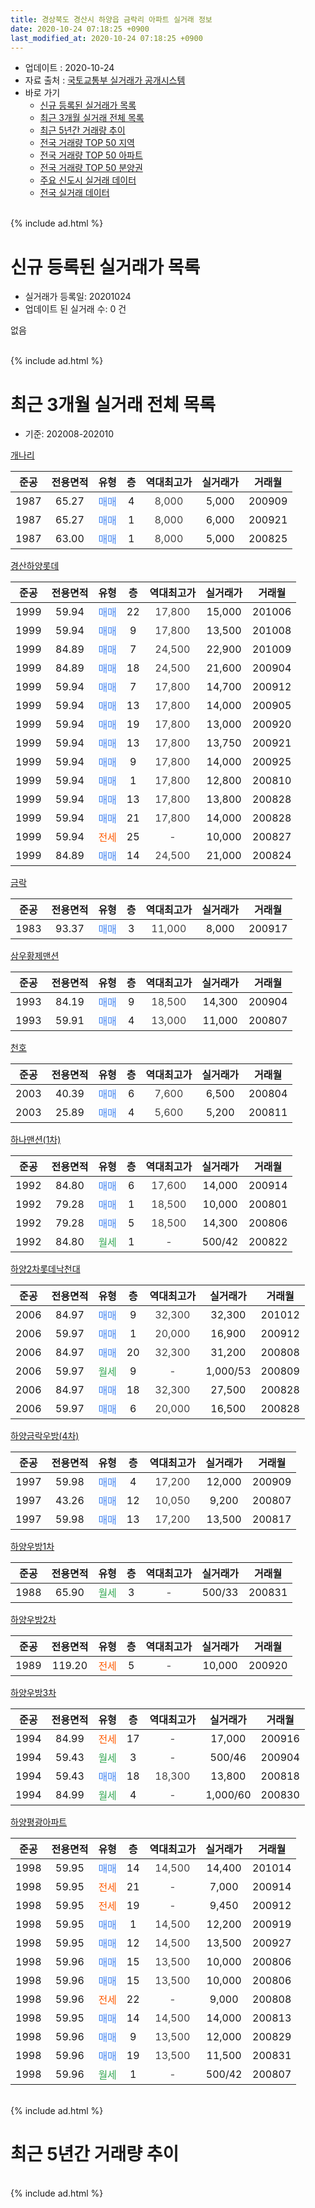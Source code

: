 ```yaml
---
title: 경상북도 경산시 하양읍 금락리 아파트 실거래 정보
date: 2020-10-24 07:18:25 +0900
last_modified_at: 2020-10-24 07:18:25 +0900
---
```


* 업데이트 : 2020-10-24
* 자료 출처 : [국토교통부 실거래가 공개시스템](http://rt.molit.go.kr)
* 바로 가기
    * [신규 등록된 실거래가 목록](#신규-등록된-실거래가-목록)
    * [최근 3개월 실거래 전체 목록](#최근-3개월-실거래-전체-목록)
    * [최근 5년간 거래량 추이](#최근-5년간-거래량-추이)
    * [전국 거래량 TOP 50 지역](https://inasie.github.io/apt-trade-info/최근-3개월-전국에서-가장-거래가-많이-발생한-지역)
    * [전국 거래량 TOP 50 아파트](https://inasie.github.io/apt-trade-info/최근-3개월-전국에서-가장-거래가-많이-발생한-아파트)
    * [전국 거래량 TOP 50 분양권](https://inasie.github.io/apt-trade-info/최근-3개월-전국에서-가장-거래가-많이-발생한-분양권)
    * [주요 신도시 실거래 데이터](https://inasie.github.io/apt-trade-info/주요-신도시)
    * [전국 실거래 데이터](https://inasie.github.io/apt-trade-info/전국)
<br>
{% include ad.html %}
<br>

# 신규 등록된 실거래가 목록
* 실거래가 등록일: 20201024
* 업데이트 된 실거래 수: 0 건

없음

<br>
{% include ad.html %}
<br>

# 최근 3개월 실거래 전체 목록
* 기준: 202008-202010


[개나리](https://search.naver.com/search.naver?query=%EA%B2%BD%EC%83%81%EB%B6%81%EB%8F%84+%EA%B2%BD%EC%82%B0%EC%8B%9C+%ED%95%98%EC%96%91%EC%9D%8D+%EA%B8%88%EB%9D%BD%EB%A6%AC+%EA%B0%9C%EB%82%98%EB%A6%AC)

|준공|전용면적|유형|층|역대최고가|실거래가|거래월|
|:---:|:---:|:---:|:---:|:---:|:---:|:---:|
|1987|65.27|<span style="color:#4285f3">매매</span>|4|<span style="color:#444444">8,000</span>|5,000|200909|
|1987|65.27|<span style="color:#4285f3">매매</span>|1|<span style="color:#444444">8,000</span>|6,000|200921|
|1987|63.00|<span style="color:#4285f3">매매</span>|1|<span style="color:#444444">8,000</span>|5,000|200825|

[경산하양롯데](https://search.naver.com/search.naver?query=%EA%B2%BD%EC%83%81%EB%B6%81%EB%8F%84+%EA%B2%BD%EC%82%B0%EC%8B%9C+%ED%95%98%EC%96%91%EC%9D%8D+%EA%B8%88%EB%9D%BD%EB%A6%AC+%EA%B2%BD%EC%82%B0%ED%95%98%EC%96%91%EB%A1%AF%EB%8D%B0)

|준공|전용면적|유형|층|역대최고가|실거래가|거래월|
|:---:|:---:|:---:|:---:|:---:|:---:|:---:|
|1999|59.94|<span style="color:#4285f3">매매</span>|22|<span style="color:#444444">17,800</span>|15,000|201006|
|1999|59.94|<span style="color:#4285f3">매매</span>|9|<span style="color:#444444">17,800</span>|13,500|201008|
|1999|84.89|<span style="color:#4285f3">매매</span>|7|<span style="color:#444444">24,500</span>|22,900|201009|
|1999|84.89|<span style="color:#4285f3">매매</span>|18|<span style="color:#444444">24,500</span>|21,600|200904|
|1999|59.94|<span style="color:#4285f3">매매</span>|7|<span style="color:#444444">17,800</span>|14,700|200912|
|1999|59.94|<span style="color:#4285f3">매매</span>|13|<span style="color:#444444">17,800</span>|14,000|200905|
|1999|59.94|<span style="color:#4285f3">매매</span>|19|<span style="color:#444444">17,800</span>|13,000|200920|
|1999|59.94|<span style="color:#4285f3">매매</span>|13|<span style="color:#444444">17,800</span>|13,750|200921|
|1999|59.94|<span style="color:#4285f3">매매</span>|9|<span style="color:#444444">17,800</span>|14,000|200925|
|1999|59.94|<span style="color:#4285f3">매매</span>|1|<span style="color:#444444">17,800</span>|12,800|200810|
|1999|59.94|<span style="color:#4285f3">매매</span>|13|<span style="color:#444444">17,800</span>|13,800|200828|
|1999|59.94|<span style="color:#4285f3">매매</span>|21|<span style="color:#444444">17,800</span>|14,000|200828|
|1999|59.94|<span style="color:#ff5a00">전세</span>|25|<span style="color:#444444">-</span>|10,000|200827|
|1999|84.89|<span style="color:#4285f3">매매</span>|14|<span style="color:#444444">24,500</span>|21,000|200824|

[금락](https://search.naver.com/search.naver?query=%EA%B2%BD%EC%83%81%EB%B6%81%EB%8F%84+%EA%B2%BD%EC%82%B0%EC%8B%9C+%ED%95%98%EC%96%91%EC%9D%8D+%EA%B8%88%EB%9D%BD%EB%A6%AC+%EA%B8%88%EB%9D%BD)

|준공|전용면적|유형|층|역대최고가|실거래가|거래월|
|:---:|:---:|:---:|:---:|:---:|:---:|:---:|
|1983|93.37|<span style="color:#4285f3">매매</span>|3|<span style="color:#444444">11,000</span>|8,000|200917|

[삼우황제맨션](https://search.naver.com/search.naver?query=%EA%B2%BD%EC%83%81%EB%B6%81%EB%8F%84+%EA%B2%BD%EC%82%B0%EC%8B%9C+%ED%95%98%EC%96%91%EC%9D%8D+%EA%B8%88%EB%9D%BD%EB%A6%AC+%EC%82%BC%EC%9A%B0%ED%99%A9%EC%A0%9C%EB%A7%A8%EC%85%98)

|준공|전용면적|유형|층|역대최고가|실거래가|거래월|
|:---:|:---:|:---:|:---:|:---:|:---:|:---:|
|1993|84.19|<span style="color:#4285f3">매매</span>|9|<span style="color:#444444">18,500</span>|14,300|200904|
|1993|59.91|<span style="color:#4285f3">매매</span>|4|<span style="color:#444444">13,000</span>|11,000|200807|

[천호](https://search.naver.com/search.naver?query=%EA%B2%BD%EC%83%81%EB%B6%81%EB%8F%84+%EA%B2%BD%EC%82%B0%EC%8B%9C+%ED%95%98%EC%96%91%EC%9D%8D+%EA%B8%88%EB%9D%BD%EB%A6%AC+%EC%B2%9C%ED%98%B8)

|준공|전용면적|유형|층|역대최고가|실거래가|거래월|
|:---:|:---:|:---:|:---:|:---:|:---:|:---:|
|2003|40.39|<span style="color:#4285f3">매매</span>|6|<span style="color:#444444">7,600</span>|6,500|200804|
|2003|25.89|<span style="color:#4285f3">매매</span>|4|<span style="color:#444444">5,600</span>|5,200|200811|

[하나맨션(1차)](https://search.naver.com/search.naver?query=%EA%B2%BD%EC%83%81%EB%B6%81%EB%8F%84+%EA%B2%BD%EC%82%B0%EC%8B%9C+%ED%95%98%EC%96%91%EC%9D%8D+%EA%B8%88%EB%9D%BD%EB%A6%AC+%ED%95%98%EB%82%98%EB%A7%A8%EC%85%98%281%EC%B0%A8%29)

|준공|전용면적|유형|층|역대최고가|실거래가|거래월|
|:---:|:---:|:---:|:---:|:---:|:---:|:---:|
|1992|84.80|<span style="color:#4285f3">매매</span>|6|<span style="color:#444444">17,600</span>|14,000|200914|
|1992|79.28|<span style="color:#4285f3">매매</span>|1|<span style="color:#444444">18,500</span>|10,000|200801|
|1992|79.28|<span style="color:#4285f3">매매</span>|5|<span style="color:#444444">18,500</span>|14,300|200806|
|1992|84.80|<span style="color:#34a853">월세</span>|1|<span style="color:#444444">-</span>|500/42|200822|

[하양2차롯데낙천대](https://search.naver.com/search.naver?query=%EA%B2%BD%EC%83%81%EB%B6%81%EB%8F%84+%EA%B2%BD%EC%82%B0%EC%8B%9C+%ED%95%98%EC%96%91%EC%9D%8D+%EA%B8%88%EB%9D%BD%EB%A6%AC+%ED%95%98%EC%96%912%EC%B0%A8%EB%A1%AF%EB%8D%B0%EB%82%99%EC%B2%9C%EB%8C%80)

|준공|전용면적|유형|층|역대최고가|실거래가|거래월|
|:---:|:---:|:---:|:---:|:---:|:---:|:---:|
|2006|84.97|<span style="color:#4285f3">매매</span>|9|<span style="color:#444444">32,300</span>|32,300|201012|
|2006|59.97|<span style="color:#4285f3">매매</span>|1|<span style="color:#444444">20,000</span>|16,900|200912|
|2006|84.97|<span style="color:#4285f3">매매</span>|20|<span style="color:#444444">32,300</span>|31,200|200808|
|2006|59.97|<span style="color:#34a853">월세</span>|9|<span style="color:#444444">-</span>|1,000/53|200809|
|2006|84.97|<span style="color:#4285f3">매매</span>|18|<span style="color:#444444">32,300</span>|27,500|200828|
|2006|59.97|<span style="color:#4285f3">매매</span>|6|<span style="color:#444444">20,000</span>|16,500|200828|

[하양금락우방(4차)](https://search.naver.com/search.naver?query=%EA%B2%BD%EC%83%81%EB%B6%81%EB%8F%84+%EA%B2%BD%EC%82%B0%EC%8B%9C+%ED%95%98%EC%96%91%EC%9D%8D+%EA%B8%88%EB%9D%BD%EB%A6%AC+%ED%95%98%EC%96%91%EA%B8%88%EB%9D%BD%EC%9A%B0%EB%B0%A9%284%EC%B0%A8%29)

|준공|전용면적|유형|층|역대최고가|실거래가|거래월|
|:---:|:---:|:---:|:---:|:---:|:---:|:---:|
|1997|59.98|<span style="color:#4285f3">매매</span>|4|<span style="color:#444444">17,200</span>|12,000|200909|
|1997|43.26|<span style="color:#4285f3">매매</span>|12|<span style="color:#444444">10,050</span>|9,200|200807|
|1997|59.98|<span style="color:#4285f3">매매</span>|13|<span style="color:#444444">17,200</span>|13,500|200817|

[하양우방1차](https://search.naver.com/search.naver?query=%EA%B2%BD%EC%83%81%EB%B6%81%EB%8F%84+%EA%B2%BD%EC%82%B0%EC%8B%9C+%ED%95%98%EC%96%91%EC%9D%8D+%EA%B8%88%EB%9D%BD%EB%A6%AC+%ED%95%98%EC%96%91%EC%9A%B0%EB%B0%A91%EC%B0%A8)

|준공|전용면적|유형|층|역대최고가|실거래가|거래월|
|:---:|:---:|:---:|:---:|:---:|:---:|:---:|
|1988|65.90|<span style="color:#34a853">월세</span>|3|<span style="color:#444444">-</span>|500/33|200831|

[하양우방2차](https://search.naver.com/search.naver?query=%EA%B2%BD%EC%83%81%EB%B6%81%EB%8F%84+%EA%B2%BD%EC%82%B0%EC%8B%9C+%ED%95%98%EC%96%91%EC%9D%8D+%EA%B8%88%EB%9D%BD%EB%A6%AC+%ED%95%98%EC%96%91%EC%9A%B0%EB%B0%A92%EC%B0%A8)

|준공|전용면적|유형|층|역대최고가|실거래가|거래월|
|:---:|:---:|:---:|:---:|:---:|:---:|:---:|
|1989|119.20|<span style="color:#ff5a00">전세</span>|5|<span style="color:#444444">-</span>|10,000|200920|

[하양우방3차](https://search.naver.com/search.naver?query=%EA%B2%BD%EC%83%81%EB%B6%81%EB%8F%84+%EA%B2%BD%EC%82%B0%EC%8B%9C+%ED%95%98%EC%96%91%EC%9D%8D+%EA%B8%88%EB%9D%BD%EB%A6%AC+%ED%95%98%EC%96%91%EC%9A%B0%EB%B0%A93%EC%B0%A8)

|준공|전용면적|유형|층|역대최고가|실거래가|거래월|
|:---:|:---:|:---:|:---:|:---:|:---:|:---:|
|1994|84.99|<span style="color:#ff5a00">전세</span>|17|<span style="color:#444444">-</span>|17,000|200916|
|1994|59.43|<span style="color:#34a853">월세</span>|3|<span style="color:#444444">-</span>|500/46|200904|
|1994|59.43|<span style="color:#4285f3">매매</span>|18|<span style="color:#444444">18,300</span>|13,800|200818|
|1994|84.99|<span style="color:#34a853">월세</span>|4|<span style="color:#444444">-</span>|1,000/60|200830|


<script async src="//pagead2.googlesyndication.com/pagead/js/adsbygoogle.js"></script>
<!-- 기본 -->
<ins class="adsbygoogle"
     style="display:block"
     data-ad-client="ca-pub-2446590836940007"
     data-ad-slot="1659523306"
     data-ad-format="auto"
     data-full-width-responsive="true"></ins>
<script>
(adsbygoogle = window.adsbygoogle || []).push({});
</script>


[하양평광아파트](https://search.naver.com/search.naver?query=%EA%B2%BD%EC%83%81%EB%B6%81%EB%8F%84+%EA%B2%BD%EC%82%B0%EC%8B%9C+%ED%95%98%EC%96%91%EC%9D%8D+%EA%B8%88%EB%9D%BD%EB%A6%AC+%ED%95%98%EC%96%91%ED%8F%89%EA%B4%91%EC%95%84%ED%8C%8C%ED%8A%B8)

|준공|전용면적|유형|층|역대최고가|실거래가|거래월|
|:---:|:---:|:---:|:---:|:---:|:---:|:---:|
|1998|59.95|<span style="color:#4285f3">매매</span>|14|<span style="color:#444444">14,500</span>|14,400|201014|
|1998|59.95|<span style="color:#ff5a00">전세</span>|21|<span style="color:#444444">-</span>|7,000|200914|
|1998|59.95|<span style="color:#ff5a00">전세</span>|19|<span style="color:#444444">-</span>|9,450|200912|
|1998|59.95|<span style="color:#4285f3">매매</span>|1|<span style="color:#444444">14,500</span>|12,200|200919|
|1998|59.95|<span style="color:#4285f3">매매</span>|12|<span style="color:#444444">14,500</span>|13,500|200927|
|1998|59.96|<span style="color:#4285f3">매매</span>|15|<span style="color:#444444">13,500</span>|10,000|200806|
|1998|59.96|<span style="color:#4285f3">매매</span>|15|<span style="color:#444444">13,500</span>|10,000|200806|
|1998|59.96|<span style="color:#ff5a00">전세</span>|22|<span style="color:#444444">-</span>|9,000|200808|
|1998|59.95|<span style="color:#4285f3">매매</span>|14|<span style="color:#444444">14,500</span>|14,000|200813|
|1998|59.96|<span style="color:#4285f3">매매</span>|9|<span style="color:#444444">13,500</span>|12,000|200829|
|1998|59.96|<span style="color:#4285f3">매매</span>|19|<span style="color:#444444">13,500</span>|11,500|200831|
|1998|59.96|<span style="color:#34a853">월세</span>|1|<span style="color:#444444">-</span>|500/42|200807|


<br>
{% include ad.html %}
<br>

# 최근 5년간 거래량 추이


<div style="width:100%;">
    <canvas id="deal_progress" height="200"></canvas>
</div>

<script>
new Chart(document.getElementById("deal_progress"), {
    type: 'line',
    data: {
        labels: ['201510','201511','201512','201601','201602','201603','201604','201605','201606','201607','201608','201609','201610','201611','201612','201701','201702','201703','201704','201705','201706','201707','201708','201709','201710','201711','201712','201801','201802','201803','201804','201805','201806','201807','201808','201809','201810','201811','201812','201901','201902','201903','201904','201905','201906','201907','201908','201909','201910','201911','201912','202001','202002','202003','202004','202005','202006','202007','202008','202009','202010'],
        datasets: [{
            label: '매매',
            pointRadius: 1,
            data: [16, 9, 7, 10, 4, 12, 17, 18, 17, 9, 11, 11, 16, 14, 10, 7, 16, 16, 20, 20, 12, 9, 22, 24, 28, 15, 20, 15, 10, 23, 15, 15, 16, 16, 21, 14, 16, 15, 16, 9, 14, 14, 13, 21, 19, 15, 16, 13, 18, 19, 14, 18, 22, 11, 12, 10, 12, 13, 21, 15, 5],
            borderColor: "rgba(255, 201, 14, 1)",
            backgroundColor: "rgba(255, 201, 14, 0.5)",
            fill: false,
            lineTension: 0
        },{
            label: '전월세',
            pointRadius: 1,
            data: [3, 4, 9, 11, 8, 7, 8, 10, 9, 12, 8, 9, 8, 9, 9, 5, 7, 10, 6, 6, 9, 12, 10, 10, 6, 11, 17, 15, 8, 13, 11, 9, 7, 5, 13, 3, 11, 5, 15, 11, 5, 7, 11, 8, 13, 6, 8, 4, 10, 12, 11, 8, 4, 3, 3, 9, 5, 11, 7, 5, 0],
            borderColor: "rgba(0, 141, 185, 1)",
            backgroundColor: "rgba(0, 141, 185, 0.5)",
            fill: false,
            lineTension: 0
        }
        ]
    },
    options: {
        responsive: true,
        title: {
            display: false
        },
        tooltips: {
            mode: 'index',
            intersect: false
        },
        hover: {
            mode: 'nearest',
            intersect: true
        },
        scales: {
            xAxes: [{
                display: true,
                scaleLabel: {
                    display: true,
                    labelString: '년/월'
                }
            }],
            yAxes: [{
                display: true,
                ticks: {
                    suggestedMin: 0,
                },
                scaleLabel: {
                    display: true,
                    labelString: '실거래 수'
                }
            }]
        }
    }
});

</script>


<br>
{% include ad.html %}
<br>

